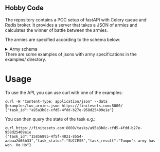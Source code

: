 Hobby Code
----------

The repository contains a POC setup of fastAPI with Celery queue and Redis broker. It provides a server that takes a JSON of armies and calculates the winner of battle between the armies.

The armies are specified according to the schema below:
<details>
<summary>Army schema</summary>
{
  "$defs": {
    "Human": {
      "additionalProperties": false,
      "properties": {
        "name": {
          "title": "Name",
          "type": "string"
        },
        "strength": {
          "title": "Strength",
          "type": "integer"
        },
        "life": {
          "title": "Life",
          "type": "integer"
        }
      },
      "required": [
        "name",
        "strength",
        "life"
      ],
      "title": "Human",
      "type": "object"
    },
    "Orc": {
      "additionalProperties": false,
      "properties": {
        "name": {
          "title": "Name",
          "type": "string"
        },
        "strength": {
          "title": "Strength",
          "type": "integer"
        },
        "life": {
          "title": "Life",
          "type": "integer"
        },
        "shout": {
          "title": "Shout",
          "type": "string"
        },
        "repetition": {
          "title": "Repetition",
          "type": "integer"
        }
      },
      "required": [
        "name",
        "strength",
        "life",
        "shout",
        "repetition"
      ],
      "title": "Orc",
      "type": "object"
    },
    "Troll": {
      "additionalProperties": false,
      "properties": {
        "name": {
          "title": "Name",
          "type": "string"
        },
        "strength": {
          "title": "Strength",
          "type": "integer"
        },
        "life": {
          "title": "Life",
          "type": "integer"
        },
        "majestic_roar": {
          "title": "Majestic Roar",
          "type": "string"
        }
      },
      "required": [
        "name",
        "strength",
        "life",
        "majestic_roar"
      ],
      "title": "Troll",
      "type": "object"
    }
  },
  "description": "Collection of monsters with a leader",
  "properties": {
    "members": {
      "items": {
        "anyOf": [
          {
            "$ref": "#/$defs/Troll"
          },
          {
            "$ref": "#/$defs/Orc"
          },
          {
            "$ref": "#/$defs/Human"
          }
        ]
      },
      "title": "Members",
      "type": "array"
    }
  },
  "required": [
    "members"
  ],
  "title": "Army",
  "type": "object"
}
</details>
There are some examples of jsons with army specifications in the examples/ directory.

# Usage
To use the API, you can use curl with one of the examples:
```
curl -H "Content-Type: application/json" --data @examples/two_armies.json https://finitesets.com:8000/
{"task_id":"a95a3b8c-cfd5-4fdd-b27e-958d25409e1e"}
```
You can then query the state of the task e.g.:
```
curl https://finitesets.com:8000/tasks/a95a3b8c-cfd5-4fdd-b27e-958d25409e1e
{"task_id":"15856895-4f5f-4021-8b54-aabaa2d66b33","task_status":"SUCCESS","task_result":"Tumpo's army has won. Ho Ho"}
```
